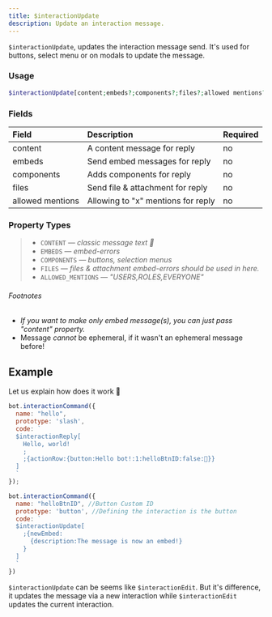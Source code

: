 ```yaml
---
title: $interactionUpdate
description: Update an interaction message.
---
```


`$interactionUpdate`, updates the interaction message send. It's used for buttons, select menu or on modals to update the message.

### Usage 

```php
$interactionUpdate[content;embeds?;components?;files?;allowed mentions?]
```

### Fields

| Field | Description | Required |
| :--- | :--- | :--- |
| content | A content message for reply | no |
| embeds | Send embed messages for reply | no |
| components | Adds components for reply | no |
| files | Send file & attachment for reply | no |
| allowed mentions | Allowing to "x" mentions for reply | no |

### Property Types

> * `CONTENT` — *classic message text 🤠*
> * `EMBEDS` — *embed-errors*
> * `COMPONENTS` — *buttons, selection menus*
> * `FILES` — *files & attachment embed-errors should be used in here.*
> * `ALLOWED_MENTIONS` — *"USERS,ROLES,EVERYONE"*

###### Footnotes

* *If you want to make only embed message(s), you can just pass "content" property.*
* Message *cannot* be ephemeral, if it wasn't an ephemeral message before!

## Example

Let us explain how does it work 🤠

```javascript
bot.interactionCommand({
  name: "hello",
  prototype: 'slash',
  code: `
  $interactionReply[
    Hello, world!
    ;
    ;{actionRow:{button:Hello bot!:1:helloBtnID:false:👋}}
  ]
  `
});

bot.interactionCommand({
  name: "helloBtnID", //Button Custom ID
  prototype: 'button', //Defining the interaction is the button
  code: `
  $interactionUpdate[
    ;{newEmbed:
      {description:The message is now an embed!}
    }
  ]
  `
})
```

`$interactionUpdate` can be seems like `$interactionEdit`. But it's difference, it updates the message via a new interaction while `$interactionEdit` updates the current interaction.
